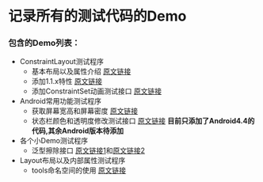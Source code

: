 记录所有的测试代码的Demo
==============
### 包含的Demo列表：
 * ConstraintLayout测试程序
     * 基本布局以及属性介绍 [原文链接](https://juejin.im/post/5a1d9ba66fb9a044fb07819e#heading-35)
     * 添加1.1.x特性 [原文链接](http://www.jcodecraeer.com/a/anzhuokaifa/androidkaifa/2017/1019/8618.html)
     * 添加ConstraintSet动画测试接口 [原文链接](http://www.jianshu.com/p/575829baa39d)
 * Android常用功能测试程序
     * 获取屏幕宽高和屏幕密度 [原文链接](http://blog.csdn.net/liuwan1992/article/details/52795284)
     * 状态栏颜色和透明度修改测试接口 [原文链接](http://blog.csdn.net/maosidiaoxian/article/details/51734895) **目前只添加了Android4.4的代码,其余Android版本待添加**
 * 各个小Demo测试程序
     * 泛型擦除接口 [原文链接1](https://mp.weixin.qq.com/s?__biz=MjM5OTE4ODgzMw==&mid=2247483703&idx=1&sn=9a10fc2edf9d4960845ab6da7807d01e&chksm=a73e01399049882f1c3487222cd5fe2262f66a00ab0ec0d0474710bbde3534932de67e91ea3e&mpshare=1&scene=1&srcid=1211JwJOIfRFmNgGSktFT3Fo&key=60adec318085d)和[原文链接2](http://blog.csdn.net/lonelyroamer/article/details/7868820)
 * Layout布局以及内部属性测试程序
      * tools命名空间的使用 [原文链接](http://www.jcodecraeer.com/a/anzhuokaifa/androidkaifa/2015/0309/2567.html)
